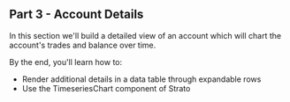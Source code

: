 ## Part 3 - Account Details

In this section we'll build a detailed view of an account which will chart the account's trades and balance over time. 

By the end, you'll learn how to:
- Render additional details in a data table through expandable rows
- Use the TimeseriesChart component of Strato

